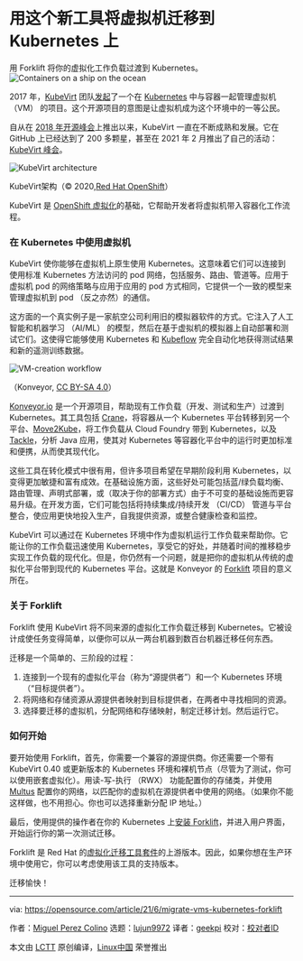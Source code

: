 [#]: subject: (Migrate virtual machines to Kubernetes with this new tool)
[#]: via: (https://opensource.com/article/21/6/migrate-vms-kubernetes-forklift)
[#]: author: (Miguel Perez Colino https://opensource.com/users/mperezco)
[#]: collector: (lujun9972)
[#]: translator: (geekpi)
[#]: reviewer: ( )
[#]: publisher: ( )
[#]: url: ( )

用这个新工具将虚拟机迁移到 Kubernetes 上
======
用 Forklift 将你的虚拟化工作负载过渡到 Kubernetes。
![Containers on a ship on the ocean][1]

2017 年，[KubeVirt][2] 团队[发起][3]了一个在 [Kubernetes][4] 中与容器一起管理虚拟机 （VM） 的项目。这个开源项目的意图是让虚拟机成为这个环境中的一等公民。

自从在 [2018 年开源峰会][5]上推出以来，KubeVirt 一直在不断成熟和发展。它在 GitHub 上已经达到了 200 多颗星，甚至在 2021 年 2 月推出了自己的活动：[KubeVirt 峰会][6]。

![KubeVirt architecture][7]

KubeVirt架构（© 2020,[Red Hat OpenShift][8]）

KubeVirt 是 [OpenShift 虚拟化][9]的基础，它帮助开发者将虚拟机带入容器化工作流程。

### 在 Kubernetes 中使用虚拟机

KubeVirt 使你能够在虚拟机上原生使用 Kubernetes。这意味着它们可以连接到使用标准 Kubernetes 方法访问的 pod 网络，包括服务、路由、管道等。应用于虚拟机 pod 的网络策略与应用于应用的 pod 方式相同，它提供一个一致的模型来管理虚拟机到 pod （反之亦然）的通信。

这方面的一个真实例子是一家航空公司利用旧的模拟器软件的方式。它注入了人工智能和机器学习 （AI/ML） 的模型，然后在基于虚拟机的模拟器上自动部署和测试它们。这使得它能够使用 Kubernetes 和 [Kubeflow][10] 完全自动化地获得测试结果和新的遥测训练数据。

![VM-creation workflow][11]

（Konveyor, [CC BY-SA 4.0][12]）

[Konveyor.io][13] 是一个开源项目，帮助现有工作负载（开发、测试和生产）过渡到 Kubernetes。其工具包括 [Crane][14]，将容器从一个 Kubernetes 平台转移到另一个平台、[Move2Kube][15]，将工作负载从 Cloud Foundry 带到 Kubernetes，以及 [Tackle][16]，分析 Java 应用，使其对 Kubernetes 等容器化平台中的运行时更加标准和便携，从而使其现代化。

这些工具在转化模式中很有用，但许多项目希望在早期阶段利用 Kubernetes，以变得更加敏捷和富有成效。在基础设施方面，这些好处可能包括蓝/绿负载均衡、路由管理、声明式部署，或（取决于你的部署方式）由于不可变的基础设施而更容易升级。在开发方面，它们可能包括将持续集成/持续开发 （CI/CD） 管道与平台整合，使应用更快地投入生产，自我提供资源，或整合健康检查和监控。

KubeVirt 可以通过在 Kubernetes 环境中作为虚拟机运行工作负载来帮助你。它能让你的工作负载迅速使用 Kubernetes，享受它的好处，并随着时间的推移稳步实现工作负载的现代化。但是，你仍然有一个问题，就是把你的虚拟机从传统的虚拟化平台带到现代的 Kubernetes 平台。这就是 Konveyor 的 [Forklift][17] 项目的意义所在。

### 关于 Forklift

Forklift 使用 KubeVirt 将不同来源的虚拟化工作负载迁移到 Kubernetes。它被设计成使任务变得简单，以便你可以从一两台机器到数百台机器迁移任何东西。

迁移是一个简单的、三阶段的过程：

  1. 连接到一个现有的虚拟化平台（称为“源提供者”）和一个 Kubernetes 环境（“目标提供者”）。
  2. 将网络和存储资源从源提供者映射到目标提供者，在两者中寻找相同的资源。
  3. 选择要迁移的虚拟机，分配网络和存储映射，制定迁移计划。然后运行它。



### 如何开始

要开始使用 Forklift，首先，你需要一个兼容的源提供商。你还需要一个带有 KubeVirt 0.40 或更新版本的 Kubernetes 环境和裸机节点（尽管为了测试，你可以使用嵌套虚拟化）。用读-写-执行 （RWX） 功能配置你的存储类，并使用 [Multus][18] 配置你的网络，以匹配你的虚拟机在源提供者中使用的网络。（如果你不能这样做，也不用担心。你也可以选择重新分配 IP 地址。）

最后，使用提供的操作者在你的 Kubernetes 上[安装 Forklift][19]，并进入用户界面，开始运行你的第一次测试迁移。

Forklift 是 Red Hat 的[虚拟化迁移工具套件][20]的上游版本。因此，如果你想在生产环境中使用它，你可以考虑使用该工具的支持版本。

迁移愉快！

--------------------------------------------------------------------------------

via: https://opensource.com/article/21/6/migrate-vms-kubernetes-forklift

作者：[Miguel Perez Colino][a]
选题：[lujun9972][b]
译者：[geekpi](https://github.com/geekpi)
校对：[校对者ID](https://github.com/校对者ID)

本文由 [LCTT](https://github.com/LCTT/TranslateProject) 原创编译，[Linux中国](https://linux.cn/) 荣誉推出

[a]: https://opensource.com/users/mperezco
[b]: https://github.com/lujun9972
[1]: https://opensource.com/sites/default/files/styles/image-full-size/public/lead-images/containers_2015-1-osdc-lead.png?itok=VEB4zwza (Containers on a ship on the ocean)
[2]: http://kubevirt.io/
[3]: https://kubevirt.io/2017/This-Week-in-Kube-Virt-1.html
[4]: https://opensource.com/resources/what-is-kubernetes
[5]: https://ossna18.sched.com/event/FAOR/kubevirt-cats-and-dogs-living-together-stephen-gordon-red-hat
[6]: https://kubevirt.io/summit/
[7]: https://opensource.com/sites/default/files/uploads/image1_1.png (KubeVirt architecture)
[8]: https://www.openshift.com/learn/topics/virtualization/
[9]: https://openshift.com/virtualization/
[10]: https://www.kubeflow.org/
[11]: https://opensource.com/sites/default/files/uploads/image2_0_6.png (VM-creation workflow)
[12]: https://creativecommons.org/licenses/by-sa/4.0/
[13]: https://www.konveyor.io/
[14]: https://www.konveyor.io/crane
[15]: https://move2kube.konveyor.io/
[16]: https://www.konveyor.io/tackle
[17]: https://www.konveyor.io/forklift
[18]: https://github.com/k8snetworkplumbingwg/multus-cni
[19]: https://www.youtube.com/watch?v=RnoIP3QjHww&t=1693s
[20]: https://access.redhat.com/documentation/en-us/migration_toolkit_for_virtualization/2.0/
